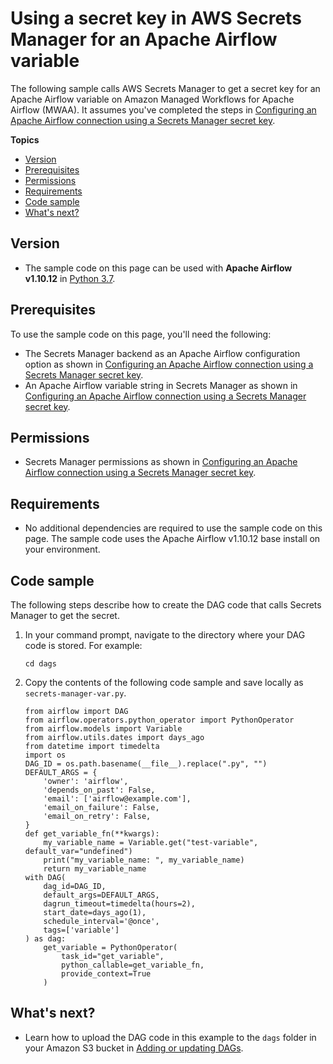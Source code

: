 # Using a secret key in AWS Secrets Manager for an Apache Airflow variable<a name="samples-secrets-manager-var"></a>

The following sample calls AWS Secrets Manager to get a secret key for an Apache Airflow variable on Amazon Managed Workflows for Apache Airflow \(MWAA\)\. It assumes you've completed the steps in [Configuring an Apache Airflow connection using a Secrets Manager secret key](connections-secrets-manager.md)\.

**Topics**
+ [Version](#samples-secrets-manager-var-version)
+ [Prerequisites](#samples-secrets-manager-var-prereqs)
+ [Permissions](#samples-secrets-manager-var-permissions)
+ [Requirements](#samples-hive-dependencies)
+ [Code sample](#samples-secrets-manager-var-code)
+ [What's next?](#samples-secrets-manager-var-next-up)

## Version<a name="samples-secrets-manager-var-version"></a>
+ The sample code on this page can be used with **Apache Airflow v1\.10\.12** in [Python 3\.7](https://www.python.org/dev/peps/pep-0537/)\.

## Prerequisites<a name="samples-secrets-manager-var-prereqs"></a>

To use the sample code on this page, you'll need the following:
+ The Secrets Manager backend as an Apache Airflow configuration option as shown in [Configuring an Apache Airflow connection using a Secrets Manager secret key](connections-secrets-manager.md)\.
+ An Apache Airflow variable string in Secrets Manager as shown in [Configuring an Apache Airflow connection using a Secrets Manager secret key](connections-secrets-manager.md)\.

## Permissions<a name="samples-secrets-manager-var-permissions"></a>
+ Secrets Manager permissions as shown in [Configuring an Apache Airflow connection using a Secrets Manager secret key](connections-secrets-manager.md)\.

## Requirements<a name="samples-hive-dependencies"></a>
+ No additional dependencies are required to use the sample code on this page\. The sample code uses the Apache Airflow v1\.10\.12 base install on your environment\.

## Code sample<a name="samples-secrets-manager-var-code"></a>

The following steps describe how to create the DAG code that calls Secrets Manager to get the secret\.

1. In your command prompt, navigate to the directory where your DAG code is stored\. For example:

   ```
   cd dags
   ```

1. Copy the contents of the following code sample and save locally as `secrets-manager-var.py`\.

   ```
   from airflow import DAG
   from airflow.operators.python_operator import PythonOperator
   from airflow.models import Variable
   from airflow.utils.dates import days_ago
   from datetime import timedelta
   import os
   DAG_ID = os.path.basename(__file__).replace(".py", "")
   DEFAULT_ARGS = {
       'owner': 'airflow',
       'depends_on_past': False,
       'email': ['airflow@example.com'],
       'email_on_failure': False,
       'email_on_retry': False,
   }
   def get_variable_fn(**kwargs):
       my_variable_name = Variable.get("test-variable", default_var="undefined")
       print("my_variable_name: ", my_variable_name)
       return my_variable_name
   with DAG(
       dag_id=DAG_ID,
       default_args=DEFAULT_ARGS,
       dagrun_timeout=timedelta(hours=2),
       start_date=days_ago(1),
       schedule_interval='@once',
       tags=['variable']
   ) as dag:
       get_variable = PythonOperator(
           task_id="get_variable",
           python_callable=get_variable_fn,
           provide_context=True
       )
   ```

## What's next?<a name="samples-secrets-manager-var-next-up"></a>
+ Learn how to upload the DAG code in this example to the `dags` folder in your Amazon S3 bucket in [Adding or updating DAGs](configuring-dag-folder.md)\.